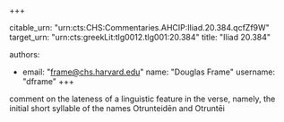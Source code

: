 +++


citable_urn: "urn:cts:CHS:Commentaries.AHCIP:Iliad.20.384.qcfZf9W"
target_urn: "urn:cts:greekLit:tlg0012.tlg001:20.384"
title: "Iliad 20.384"

authors:
- email: "frame@chs.harvard.edu"
  name: "Douglas Frame"
  username: "dframe"
+++

<p>comment on the lateness of a linguistic feature in the verse, namely, the initial short syllable of the names Otrunteidēn and Otruntēi</p>